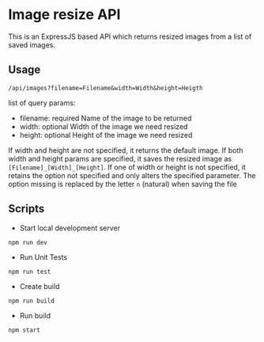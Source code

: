 # Image resize API

This is an ExpressJS based API which returns resized images from a list of saved images.

## Usage

`/api/images?filename=Filename&width=Width&height=Heigth`

list of query params:

- filename: required
  Name of the image to be returned
- width: optional
  Width of the image we need resized
- height: optional
  Height of the image we need resized

If width and height are not specified, it returns the default image.
If both width and height params are specified, it saves the resized image as `[Filename]_[Width]_[Height]`.
If one of width or height is not specified, it retains the option not specified and only alters the specified parameter. The option missing is replaced by the letter `n` (natural) when saving the file

## Scripts

- Start local development server

```
npm run dev
```

- Run Unit Tests

```
npm run test
```

- Create build

```
npm run build
```

- Run build

```
npm start
```

